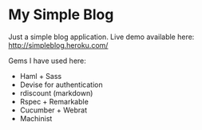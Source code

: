 My Simple Blog
==============

Just a simple blog application.
Live demo available here: http://simpleblog.heroku.com/

Gems I have used here:

- Haml + Sass
- Devise for authentication
- rdiscount (markdown)
- Rspec + Remarkable
- Cucumber + Webrat
- Machinist
